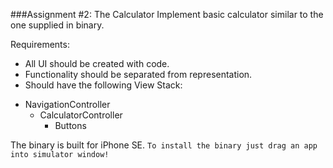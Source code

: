 ###Assignment #2: The Calculator
Implement basic calculator similar to the one supplied in binary.

Requirements:
* All UI should be created with code.
* Functionality should be separated from representation.
* Should have the following View Stack:
 - NavigationController
   - CalculatorController
     - Buttons

The binary is built for iPhone SE.
`To install the binary just drag an app into simulator window!`
